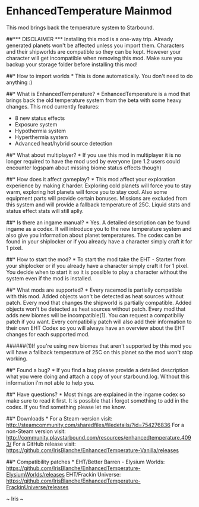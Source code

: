 # EnhancedTemperature Mainmod
This mod brings back the temperature system to Starbound.  

##*** DISCLAIMER ***
Installing this mod is a one-way trip. Already generated planets won't be affected unless you import them. Characters and their shipworlds are compatible so they can be kept. However your character will get incompatible when removing this mod. Make sure you backup your storage folder before installing this mod!

##* How to import worlds *
This is done automatically. You don't need to do anything :)

##* What is EnhancedTemperature? *
EnhancedTemperature is a mod that brings back the old temperature system from the beta with some heavy changes. This mod currently features:
- 8 new status effects
- Exposure system
- Hypothermia system
- Hyperthermia system
- Advanced heat/hybrid source detection

##* What about multiplayer? *
If you use this mod in multiplayer it is no longer required to have the mod used by everyone (pre 1.2 users could encounter logspam about missing biome status effects though)

##* How does it affect gameplay? *
This mod affect your exploration experience by making it harder. Exploring cold planets will force you to stay warm, exploring hot planets will force you to stay cool. Also some equipment parts will provide certain bonuses.
Missions are excluded from this system and will provide a fallback temperature of 25C. Liquid stats and status effect stats will still aplly.

##* Is there an ingame manual? *
Yes. A detailed description can be found ingame as a codex. It will introduce you to the new temperature system and also give you information about planet temperatures. The codex can be found in your shiplocker or if you already have a character simply craft it for 1 pixel.

##* How to start the mod? *
To start the mod take the EHT - Starter from your shiplocker or if you already have a character simply craft it for 1 pixel. You decide when to start it so it is possible to play a character without the system even if the mod is installed.

##* What mods are supported? *
Every racemod is partially compatible with this mod. Added objects won't be detected as heat sources without patch.
Every mod that changes the shipworld is partially compatible. Added objects won't be detected as heat sources without patch.
Every mod that adds new biomes will be incompatible(1). You can request a compatibiliy patch if you want.
Every compatibiliy patch will also add their information to their own EHT Codex so you will always have an overview about the EHT changes for each supported mod.

######(1)If you're using new biomes that aren't supported by this mod you will have a fallback temperature of 25C on this planet so the mod won't stop working.

##* Found a bug? *
If you find a bug please provide a detailed description what you were doing and attach a copy of your starbound.log. Without this information i'm not able to help you.

##* Have questions? *
Most things are explained in the ingame codex so make sure to read it first.
It is possible that i forgot something to add in the codex. If you find something please let me know.

##* Downloads *
For a Steam-version visit: http://steamcommunity.com/sharedfiles/filedetails/?id=754276836
For a non-Steam version visit: http://community.playstarbound.com/resources/enhancedtemperature.4093/
For a GitHub release visit: https://github.com/IrisBlanche/EnhancedTemperature-Vanilla/releases

##* Compatibility patches *
EHT/Better Barren - Elysium Worlds: https://github.com/IrisBlanche/EnhancedTemperature-ElysiumWorlds/releases
EHT/Frackin Universe: https://github.com/IrisBlanche/EnhancedTemperature-FrackinUniverse/releases

~ Iris ~ 